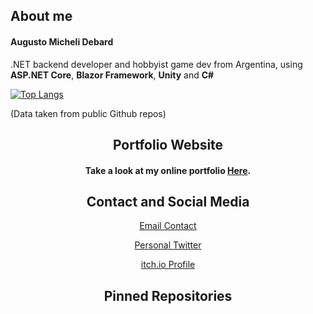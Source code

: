 ## About me

#### Augusto Micheli Debard
.NET backend developer and hobbyist game dev from Argentina, using **ASP.NET Core**, **Blazor Framework**, **Unity** and **C#**

[![Top Langs](https://github-readme-stats.vercel.app/api/top-langs/?username=svartskogen&layout=compact)](https://github.com/anuraghazra/github-readme-stats)

(Data taken from public Github repos)

<h2 align="center">Portfolio Website</h2>
<h4 align="center">Take a look at my online portfolio <a href="https://svartskogen.github.io/" target="_blank">Here</a>.</h4>

<!--
<h2 align="center">Projects</h2>
<p align="center">Take a look at my personal, open or commercial projects.</p>

| <a href="link" target="_blank">**Chime**</a> | <a href="link2" target="_blank">**Artifact Repo**</a> |
| :---: | :---: | 
| <img align='center' src='chimePath' height='100px'> | <img align='center' src='ArtifactImgPath' height='100px'> |
| <a href="link" target="_blank">Spanish Unity Tutorials</a> | <a href="link2" target="_blank">Game made for Ludum Dare 46</a> |
-->

<h2 align="center">Contact and Social Media</h2>
<p align="center"><a href="mailto:amichelidebard@gmail.com" target="_blank">Email Contact</a></p>
<p align="center"><a href="https://twitter.com/Svartskogen" target="_blank">Personal Twitter</a></p>
<p align="center"><a href="https://svartskogen.itch.io/" target="_blank">itch.io Profile</a></p>


<h2 align="center">Pinned Repositories</h2>


<!--Data<!--

<!--
**Svartskogen/Svartskogen** is a ✨ _special_ ✨ repository because its `README.md` (this file) appears on your GitHub profile.

Here are some ideas to get you started:

- 🔭 I’m currently working on ...
- 🌱 I’m currently learning ...
- 👯 I’m looking to collaborate on ...
- 🤔 I’m looking for help with ...
- 💬 Ask me about ...
- 📫 How to reach me: ...
- 😄 Pronouns: ...
- ⚡ Fun fact: ...
-->
